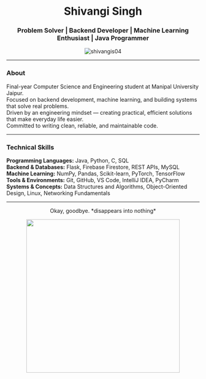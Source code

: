 <h1 align="center">Shivangi Singh</h1>
<h3 align="center">Problem Solver | Backend Developer | Machine Learning Enthusiast | Java Programmer</h3>

<p align="center">
  <img src="https://komarev.com/ghpvc/?username=shivangis04&label=Profile%20Views&color=0e75b6&style=flat-square" alt="shivangis04" />
</p>

---

### About
Final-year Computer Science and Engineering student at Manipal University Jaipur.  
Focused on backend development, machine learning, and building systems that solve real problems.  
Driven by an engineering mindset — creating practical, efficient solutions that make everyday life easier.  
Committed to writing clean, reliable, and maintainable code.

---

### Technical Skills
**Programming Languages:** Java, Python, C, SQL  
**Backend & Databases:** Flask, Firebase Firestore, REST APIs, MySQL  
**Machine Learning:** NumPy, Pandas, Scikit-learn, PyTorch, TensorFlow  
**Tools & Environments:** Git, GitHub, VS Code, IntelliJ IDEA, PyCharm  
**Systems & Concepts:** Data Structures and Algorithms, Object-Oriented Design, Linux, Networking Fundamentals  

---

<p align="center">
  Okay, goodbye. *disappears into nothing*  
</p>

<p align="center">
  <img src="https://media.giphy.com/media/xTiTnwi8Azjnva46Fq/giphy.gif" width="400">
</p>
